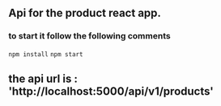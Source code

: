 ## Api for the product react app.

### to start it follow the following comments

`npm install`
`npm start`

## the api url is : 'http://localhost:5000/api/v1/products'
